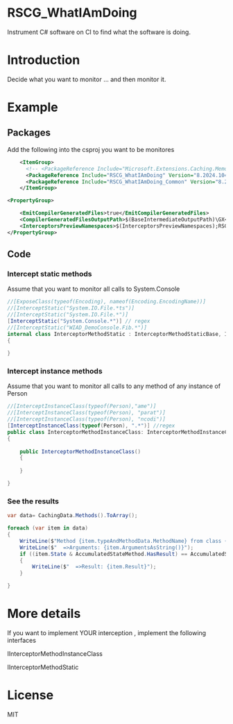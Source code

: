 # RSCG_WhatIAmDoing


Instrument C# software on CI to find what the software is doing.


# Introduction

Decide what you want to monitor ... and then monitor it.


# Example

## Packages 

Add the following into the csproj you want to be monitores

```xml
	<ItemGroup>
	  <!-- <PackageReference Include="Microsoft.Extensions.Caching.Memory" Version="8.0.0" /> -->
	  <PackageReference Include="RSCG_WhatIAmDoing" Version="8.2024.10402.2257" />
	  <PackageReference Include="RSCG_WhatIAmDoing_Common" Version="8.2024.10402.2257" />
    </ItemGroup>

<PropertyGroup>

	<EmitCompilerGeneratedFiles>true</EmitCompilerGeneratedFiles>
	<CompilerGeneratedFilesOutputPath>$(BaseIntermediateOutputPath)\GX</CompilerGeneratedFilesOutputPath>
	<InterceptorsPreviewNamespaces>$(InterceptorsPreviewNamespaces);RSCG_InterceptorTemplate</InterceptorsPreviewNamespaces>
</PropertyGroup>
```

## Code

### Intercept static methods
Assume that you want to monitor all calls to System.Console 

```csharp
//[ExposeClass(typeof(Encoding), nameof(Encoding.EncodingName))]
//[InterceptStatic("System.IO.File.*ts")]
//[InterceptStatic("System.IO.File.*")]
[InterceptStatic("System.Console.*")] // regex
//[InterceptStatic("WIAD_DemoConsole.Fib.*")]
internal class InterceptorMethodStatic : InterceptorMethodStaticBase, IInterceptorMethodStatic
{
    
}
```

### Intercept instance methods

Assume that you want to monitor all calls to any  method of any instance of Person

```csharp
//[InterceptInstanceClass(typeof(Person),"ame")]
//[InterceptInstanceClass(typeof(Person), "parat")]
//[InterceptInstanceClass(typeof(Person), "ncodi")]
[InterceptInstanceClass(typeof(Person), ".*")] //regex
public class InterceptorMethodInstanceClass: InterceptorMethodInstanceClassBase, IInterceptorMethodInstanceClass
{
    
    public InterceptorMethodInstanceClass()
    {
        
    }

}
```


### See the results

```csharp
var data= CachingData.Methods().ToArray();

foreach (var item in data)
{
    WriteLine($"Method {item.typeAndMethodData.MethodName} from class {item.typeAndMethodData.TypeOfClass} Time: {item.StartedAtDate} state {item.State} ");
    WriteLine($"  =>Arguments: {item.ArgumentsAsString()}");
    if ((item.State & AccumulatedStateMethod.HasResult) == AccumulatedStateMethod.HasResult)
    {
        WriteLine($"  =>Result: {item.Result}");
    }

}

```


# More details

If you want to implement YOUR interception , implement the following interfaces

IInterceptorMethodInstanceClass

IInterceptorMethodStatic


# License

MIT